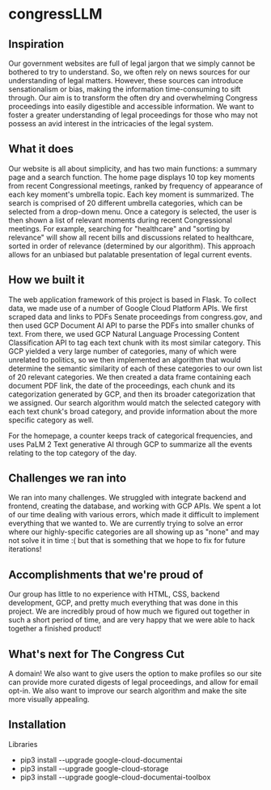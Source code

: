 # congressLLM

## Inspiration
Our government websites are full of legal jargon that we simply cannot be bothered to try to understand. So, we often rely on news sources for our understanding of legal matters. However, these sources can introduce sensationalism or bias, making the information time-consuming to sift through. Our aim is to transform the often dry and overwhelming Congress proceedings into easily digestible and accessible information. We want to foster a greater understanding of legal proceedings for those who may not possess an avid interest in the intricacies of the legal system.

## What it does
Our website is all about simplicity, and has two main functions: a summary page and a search function. The home page displays 10 top key moments from recent Congressional meetings, ranked by frequency of appearance of each key moment's umbrella topic. Each key moment is summarized. The search is comprised of 20 different umbrella categories, which can be selected from a drop-down menu. Once a category is selected, the user is then shown a list of relevant moments during recent Congressional meetings. For example, searching for "healthcare" and "sorting by relevance" will show all recent bills and discussions related to healthcare, sorted in order of relevance (determined by our algorithm). This approach allows for an unbiased but palatable presentation of legal current events.

## How we built it
The web application framework of this project is based in Flask. To collect data, we made use of a number of Google Cloud Platform APIs. We first scraped data and links to PDFs Senate proceedings from congress.gov, and then used GCP Document AI API to parse the PDFs into smaller chunks of text. From there, we used GCP Natural Language Processing Content Classification API to tag each text chunk with its most similar category. This GCP yielded a very large number of categories, many of which were unrelated to politics, so we then implemented an algorithm that would determine the semantic similarity of each of these categories to our own list of 20 relevant categories. We then created a data frame containing each document PDF link, the date of the proceedings, each chunk and its categorization generated by GCP, and then its broader categorization that we assigned. Our search algorithm would match the selected category with each text chunk's broad category, and provide information about the more specific category as well. 

For the homepage, a counter keeps track of categorical frequencies, and uses PaLM 2 Text generative AI through GCP to summarize all the events relating to the top category of the day.

## Challenges we ran into
We ran into many challenges. We struggled with integrate backend and frontend, creating the database, and working with GCP APIs. We spent a lot of our time dealing with various errors, which made it difficult to implement everything that we wanted to. We are currently trying to solve an error where our highly-specific categories are all showing up as "none" and may not solve it in time :( but that is something that we hope to fix for future iterations!

## Accomplishments that we're proud of
Our group has little to no experience with HTML, CSS, backend development, GCP, and pretty much everything that was done in this project. We are incredibly proud of how much we figured out together in such a short period of time, and are very happy that we were able to hack together a finished product!

## What's next for The Congress Cut
A domain! We also want to give users the option to make profiles so our site can provide more curated digests of legal proceedings, and allow for email opt-in. We also want to improve our search algorithm and make the site more visually appealing.

## Installation
Libraries
- pip3 install --upgrade google-cloud-documentai
- pip3 install --upgrade google-cloud-storage
- pip3 install --upgrade google-cloud-documentai-toolbox
